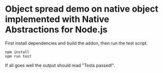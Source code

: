 # Object spread demo on native object implemented with Native Abstractions for Node.js

First install dependencies and build the addon, then run the test script.

```
npm install
npm run test
```

If all goes well the output should read "Tests passed!".
